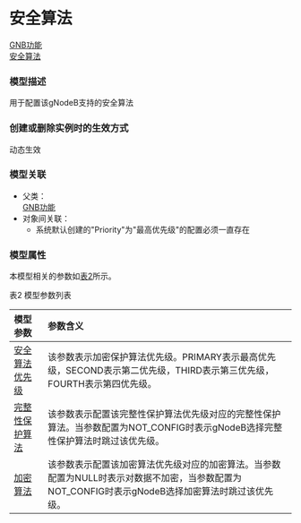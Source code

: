 # 安全算法[GNB功能](../GNB功能/README.md) <br>[安全算法](#) <br>### 模型描述用于配置该gNodeB支持的安全算法### 创建或删除实例时的生效方式动态生效### 模型关联- 父类： <br>[GNB功能](../GNB功能/README.md) <br>- 对象间关联：    - 系统默认创建的"Priority"为"最高优先级"的配置必须一直存在### 模型属性本模型相关的参数如<a href="#t2">表2</a>所示。表2 模型参数列表<table id = "t2"><thread><tr><th align = "left">模型参数</th><th align = "left">参数含义</th></tr></thread><tbody><tr><td id = "安全算法优先级-1"><a href = "安全算法优先级-1.html">安全算法优先级</a></td><td>该参数表示加密保护算法优先级。PRIMARY表示最高优先级，SECOND表示第二优先级，THIRD表示第三优先级，FOURTH表示第四优先级。</td></tr><tr><td id = "完整性保护算法-2"><a href = "完整性保护算法-2.html">完整性保护算法</a></td><td>该参数表示配置该完整性保护算法优先级对应的完整性保护算法。当参数配置为NOT_CONFIG时表示gNodeB选择完整性保护算法时跳过该优先级。</td></tr><tr><td id = "加密算法-3"><a href = "加密算法-3.html">加密算法</a></td><td>该参数表示配置该加密算法优先级对应的加密算法。当参数配置为NULL时表示对数据不加密，当参数配置为NOT_CONFIG时表示gNodeB选择加密算法时跳过该优先级。</td></tr></tbody></table>